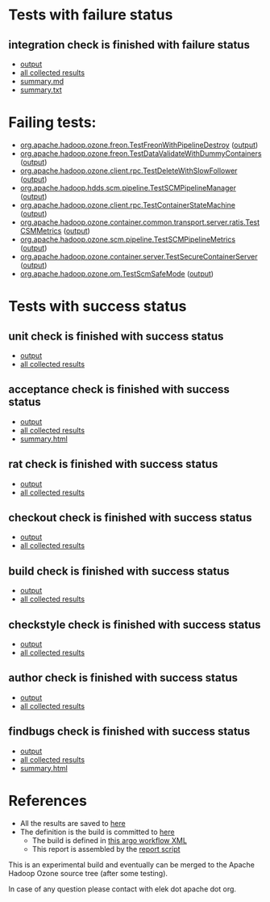 # Tests with failure status

## integration check is finished with failure status

   * [output](https://raw.githubusercontent.com/elek/ozone-ci-q4/master/pr/pr-hdds-1868-rxw48/integration/output.log)
   * [all collected results](https://github.com/elek/ozone-ci-q4/tree/master/pr/pr-hdds-1868-rxw48/integration)
   * [summary.md](https://github.com/elek/ozone-ci-q4/tree/master/pr/pr-hdds-1868-rxw48/integration/summary.md)
   * [summary.txt](https://github.com/elek/ozone-ci-q4/tree/master/pr/pr-hdds-1868-rxw48/integration/summary.txt)

# Failing tests: 

 * [org.apache.hadoop.ozone.freon.TestFreonWithPipelineDestroy](hadoop-ozone/tools/org.apache.hadoop.ozone.freon.TestFreonWithPipelineDestroy.txt) ([output](hadoop-ozone/tools/org.apache.hadoop.ozone.freon.TestFreonWithPipelineDestroy-output.txt))
 * [org.apache.hadoop.ozone.freon.TestDataValidateWithDummyContainers](hadoop-ozone/tools/org.apache.hadoop.ozone.freon.TestDataValidateWithDummyContainers.txt) ([output](hadoop-ozone/tools/org.apache.hadoop.ozone.freon.TestDataValidateWithDummyContainers-output.txt))
 * [org.apache.hadoop.ozone.client.rpc.TestDeleteWithSlowFollower](hadoop-ozone/integration-test/org.apache.hadoop.ozone.client.rpc.TestDeleteWithSlowFollower.txt) ([output](hadoop-ozone/integration-test/org.apache.hadoop.ozone.client.rpc.TestDeleteWithSlowFollower-output.txt))
 * [org.apache.hadoop.hdds.scm.pipeline.TestSCMPipelineManager](hadoop-ozone/integration-test/org.apache.hadoop.hdds.scm.pipeline.TestSCMPipelineManager.txt) ([output](hadoop-ozone/integration-test/org.apache.hadoop.hdds.scm.pipeline.TestSCMPipelineManager-output.txt))
 * [org.apache.hadoop.ozone.client.rpc.TestContainerStateMachine](hadoop-ozone/integration-test/org.apache.hadoop.ozone.client.rpc.TestContainerStateMachine.txt) ([output](hadoop-ozone/integration-test/org.apache.hadoop.ozone.client.rpc.TestContainerStateMachine-output.txt))
 * [org.apache.hadoop.ozone.container.common.transport.server.ratis.TestCSMMetrics](hadoop-ozone/integration-test/org.apache.hadoop.ozone.container.common.transport.server.ratis.TestCSMMetrics.txt) ([output](hadoop-ozone/integration-test/org.apache.hadoop.ozone.container.common.transport.server.ratis.TestCSMMetrics-output.txt))
 * [org.apache.hadoop.ozone.scm.pipeline.TestSCMPipelineMetrics](hadoop-ozone/integration-test/org.apache.hadoop.ozone.scm.pipeline.TestSCMPipelineMetrics.txt) ([output](hadoop-ozone/integration-test/org.apache.hadoop.ozone.scm.pipeline.TestSCMPipelineMetrics-output.txt))
 * [org.apache.hadoop.ozone.container.server.TestSecureContainerServer](hadoop-ozone/integration-test/org.apache.hadoop.ozone.container.server.TestSecureContainerServer.txt) ([output](hadoop-ozone/integration-test/org.apache.hadoop.ozone.container.server.TestSecureContainerServer-output.txt))
 * [org.apache.hadoop.ozone.om.TestScmSafeMode](hadoop-ozone/integration-test/org.apache.hadoop.ozone.om.TestScmSafeMode.txt) ([output](hadoop-ozone/integration-test/org.apache.hadoop.ozone.om.TestScmSafeMode-output.txt))


# Tests with success status

## unit check is finished with success status

   * [output](https://raw.githubusercontent.com/elek/ozone-ci-q4/master/pr/pr-hdds-1868-rxw48/unit/output.log)
   * [all collected results](https://github.com/elek/ozone-ci-q4/tree/master/pr/pr-hdds-1868-rxw48/unit)


## acceptance check is finished with success status

   * [output](https://raw.githubusercontent.com/elek/ozone-ci-q4/master/pr/pr-hdds-1868-rxw48/acceptance/output.log)
   * [all collected results](https://github.com/elek/ozone-ci-q4/tree/master/pr/pr-hdds-1868-rxw48/acceptance)
   * [summary.html](https://elek.github.io/ozone-ci-q4/pr/pr-hdds-1868-rxw48/acceptance/summary.html)


## rat check is finished with success status

   * [output](https://raw.githubusercontent.com/elek/ozone-ci-q4/master/pr/pr-hdds-1868-rxw48/rat/output.log)
   * [all collected results](https://github.com/elek/ozone-ci-q4/tree/master/pr/pr-hdds-1868-rxw48/rat)


## checkout check is finished with success status

   * [output](https://raw.githubusercontent.com/elek/ozone-ci-q4/master/pr/pr-hdds-1868-rxw48/checkout/output.log)
   * [all collected results](https://github.com/elek/ozone-ci-q4/tree/master/pr/pr-hdds-1868-rxw48/checkout)


## build check is finished with success status

   * [output](https://raw.githubusercontent.com/elek/ozone-ci-q4/master/pr/pr-hdds-1868-rxw48/build/output.log)
   * [all collected results](https://github.com/elek/ozone-ci-q4/tree/master/pr/pr-hdds-1868-rxw48/build)


## checkstyle check is finished with success status

   * [output](https://raw.githubusercontent.com/elek/ozone-ci-q4/master/pr/pr-hdds-1868-rxw48/checkstyle/output.log)
   * [all collected results](https://github.com/elek/ozone-ci-q4/tree/master/pr/pr-hdds-1868-rxw48/checkstyle)


## author check is finished with success status

   * [output](https://raw.githubusercontent.com/elek/ozone-ci-q4/master/pr/pr-hdds-1868-rxw48/author/output.log)
   * [all collected results](https://github.com/elek/ozone-ci-q4/tree/master/pr/pr-hdds-1868-rxw48/author)


## findbugs check is finished with success status

   * [output](https://raw.githubusercontent.com/elek/ozone-ci-q4/master/pr/pr-hdds-1868-rxw48/findbugs/output.log)
   * [all collected results](https://github.com/elek/ozone-ci-q4/tree/master/pr/pr-hdds-1868-rxw48/findbugs)
   * [summary.html](https://elek.github.io/ozone-ci-q4/pr/pr-hdds-1868-rxw48/findbugs/summary.html)




# References

 * All the results are saved to [here](https://github.com/elek/ozone-ci-q4/tree/master/pr/pr-hdds-1868-rxw48/)
 * The definition is the build is committed to [here](https://github.com/elek/argo-ozone)
    * The build is defined in [this argo workflow XML](https://github.com/elek/argo-ozone/blob/master/ozone-build.yaml)
    * This report is assembled by the [report script](https://github.com/elek/argo-ozone/blob/master/scripts/report.sh)

This is an experimental build and eventually can be merged to the Apache Hadoop Ozone source tree (after some testing).

In case of any question please contact with elek dot apache dot org.
